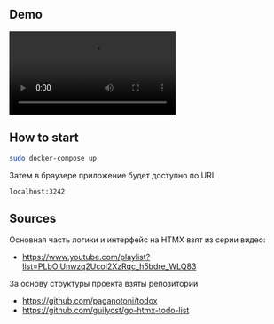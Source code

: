 
## Demo
![](demo.mp4)

## How to start

```bash
sudo docker-compose up
```

Затем в браузере приложение будет доступно по URL
```
localhost:3242
```


## Sources

Основная часть логики и интерфейс на HTMX взят из серии видео:
* https://www.youtube.com/playlist?list=PLbOlUnwzq2UcoI2XzRqc_h5bdre_WLQ83


За основу структуры проекта взяты репозитории
* https://github.com/paganotoni/todox
* https://github.com/guilycst/go-htmx-todo-list

